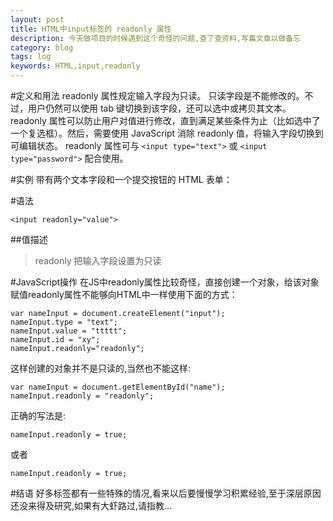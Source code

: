 ```yaml
---
layout: post
title: HTML中input标签的 readonly 属性
description: 今天做项目的时候遇到这个奇怪的问题,查了查资料,写篇文章以做备忘
category: blog
tags: log
keywords: HTML,input,readonly
---
```


#定义和用法
readonly 属性规定输入字段为只读。
只读字段是不能修改的。不过，用户仍然可以使用 tab 键切换到该字段，还可以选中或拷贝其文本。
readonly 属性可以防止用户对值进行修改，直到满足某些条件为止（比如选中了一个复选框）。然后，需要使用 JavaScript 消除 readonly 值，将输入字段切换到可编辑状态。
readonly 属性可与 `<input type="text">` 或 `<input type="password">` 配合使用。

#实例
带有两个文本字段和一个提交按钮的 HTML 表单：
<script type="syntaxhighlighter" class="brush: html"><![CDATA[
	<form action="/xxx" method="get">
		Name:<input id="name" type="text" />
		Country:<input type="text" name="country" value="China" readonly="readonly" />
		<input type="submit" value="Submit" />
	</form>
]]></script>
#语法

    <input readonly="value">

##值描述
>readonly	把输入字段设置为只读

#JavaScript操作
在JS中readonly属性比较奇怪，直接创建一个对象，给该对象赋值readonly属性不能够向HTML中一样使用下面的方式：

    var nameInput = document.createElement("input");
    nameInput.type = "text";
    nameInput.value = "ttttt";
    nameInput.id = "xy";
    nameInput.readonly="readonly";

这样创建的对象并不是只读的,当然也不能这样:

    var nameInput = document.getElementById("name");
    nameInput.readonly = "readonly";

正确的写法是:

    nameInput.readonly = true;

或者

    nameInput.readonly = true;

#结语
好多标签都有一些特殊的情况,看来以后要慢慢学习积累经验,至于深层原因还没来得及研究,如果有大虾路过,请指教...